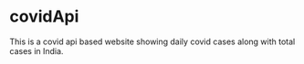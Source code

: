 # covidApi
This is a covid api based website showing daily covid cases along with total cases in India.
